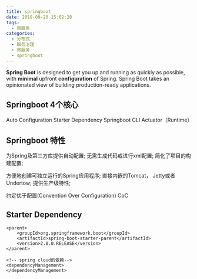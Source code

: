 ```yaml
---
title: springboot
date: 2019-09-20 15:02:28
tags:
  - 微服务
categories:
  - 分布式
  - 服务治理
  - 微服务
  - springboot
---
```


<p hidden></p>
<!-- more -->

**Spring Boot** is designed to get you up and running as quickly as possible, with **minimal** upfront **configuration** of Spring. Spring Boot takes an opinionated view of building production-ready applications.


## Springboot 4个核心
Auto Configuration
Starter Dependency
Springboot CLI
Actuator（Runtime）

## Springboot 特性
为Spring及第三方库提供自动配置;
无需生成代码或进行xml配置; 
简化了项目的构建配置;

方便地创建可独立运行的Spring应用程序;
直接内嵌的Tomcat， Jetty或者Undertow;
提供生产级特性;

约定优于配置(Convention Over Configuration) CoC



## Starter Dependency
```
<parent>
    <groupId>org.springframework.boot</groupId>
    <artifactId>spring-boot-starter-parent</artifactId>
    <version>2.0.0.RELEASE</version>
</parent>

<!-- spring cloud的依赖-->
<dependencyManagement>
</dependencyManagement>
```